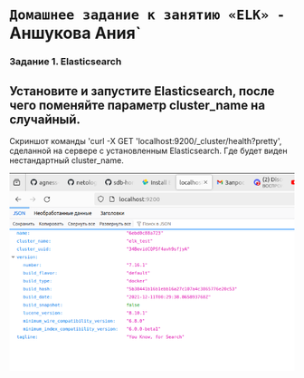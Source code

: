 # `Домашнее задание к занятию «ELK» - `Аншукова Ания`


### Задание 1. Elasticsearch
## Установите и запустите Elasticsearch, после чего поменяйте параметр cluster_name на случайный. 
Скриншот команды 'curl -X GET 'localhost:9200/_cluster/health?pretty', сделанной на сервере с установленным Elasticsearch. Где будет виден нестандартный cluster_name.

![Запрос индексов](/img/elastic.png)